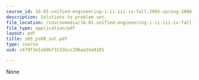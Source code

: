 ```yaml
---
course_id: 16-01-unified-engineering-i-ii-iii-iv-fall-2005-spring-2006
description: Solutions to problem set.
file_location: /coursemedia/16-01-unified-engineering-i-ii-iii-iv-fall-2005-spring-2006/c479f3e5160bf3132bcc286aa24a9101_s05_ps08_sol.pdf
file_type: application/pdf
layout: pdf
title: s05_ps08_sol.pdf
type: course
uid: c479f3e5160bf3132bcc286aa24a9101

---
```

None